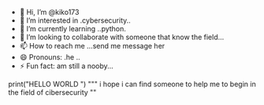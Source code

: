 - 👋 Hi, I’m @kiko173
- 👀 I’m interested in .cybersecurity..
- 🌱 I’m currently learning ..python.
- 💞️ I’m looking to collaborate with someone that know the field...
- 📫 How to reach me ...send me message her 
- 😄 Pronouns: .he ..
- ⚡ Fun fact: am still a nooby...

<!---p
kiko173/kiko173 is a ✨ special ✨ repository because its `README.md` (this file) appears on your GitHub profile.
You can click the Preview link to take a look at your changes.
--->
print("HELLO WORLD ")
"""  i hope i can find someone to help me to begin in the field of cibersecurity ""
